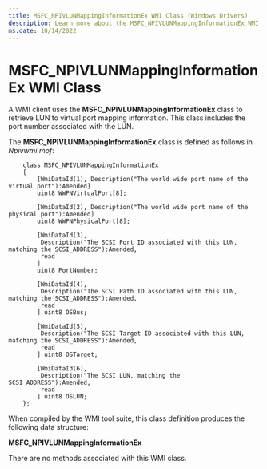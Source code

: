 ```yaml
---
title: MSFC_NPIVLUNMappingInformationEx WMI Class (Windows Drivers)
description: Learn more about the MSFC_NPIVLUNMappingInformationEx WMI Class.
ms.date: 10/14/2022
---
```


# MSFC\_NPIVLUNMappingInformationEx WMI Class

A WMI client uses the **MSFC\_NPIVLUNMappingInformationEx** class to retrieve LUN to virtual port mapping information. This class includes the port number associated with the LUN.

The **MSFC\_NPIVLUNMappingInformationEx** class is defined as follows in *Npivwmi.mof*:

```mof
    class MSFC_NPIVLUNMappingInformationEx
    {
        [WmiDataId(1), Description("The world wide port name of the virtual port"):Amended]
        uint8 WWPNVirtualPort[8];
    
        [WmiDataId(2), Description("The world wide port name of the physical port"):Amended]
        uint8 WWPNPhysicalPort[8];
    
        [WmiDataId(3),
         Description("The SCSI Port ID associated with this LUN, matching the SCSI_ADDRESS"):Amended,
         read
        ]
        uint8 PortNumber;
    
        [WmiDataId(4),
         Description("The SCSI Path ID associated with this LUN, matching the SCSI_ADDRESS"):Amended,
         read
        ] uint8 OSBus;
    
        [WmiDataId(5),
         Description("The SCSI Target ID associated with this LUN, matching the SCSI_ADDRESS"):Amended,
         read
        ] uint8 OSTarget;
    
        [WmiDataId(6),
         Description("The SCSI LUN, matching the SCSI_ADDRESS"):Amended,
         read
        ] uint8 OSLUN;
    };
```

When compiled by the WMI tool suite, this class definition produces the following data structure:

**MSFC\_NPIVLUNMappingInformationEx**

There are no methods associated with this WMI class.
